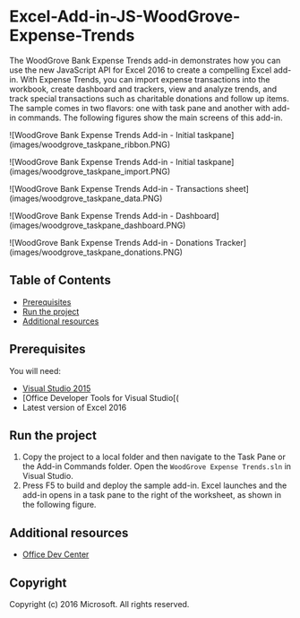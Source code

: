 # Excel-Add-in-JS-WoodGrove-Expense-Trends

The WoodGrove Bank Expense Trends add-in demonstrates how you can use the new JavaScript API for Excel 2016 to create a compelling Excel add-in. With Expense Trends, you can import expense transactions into the workbook, create dashboard and trackers, view and analyze trends, and track special transactions such as charitable donations and follow up items. The sample comes in two flavors: one with task pane and another with add-in commands. The following figures show the main screens of this add-in.

![WoodGrove Bank Expense Trends Add-in - Initial taskpane] (images/woodgrove_taskpane_ribbon.PNG)

![WoodGrove Bank Expense Trends Add-in - Initial taskpane] (images/woodgrove_taskpane_import.PNG)

![WoodGrove Bank Expense Trends Add-in - Transactions sheet] (images/woodgrove_taskpane_data.PNG)

![WoodGrove Bank Expense Trends Add-in - Dashboard] (images/woodgrove_taskpane_dashboard.PNG)

![WoodGrove Bank Expense Trends Add-in - Donations Tracker] (images/woodgrove_taskpane_donations.PNG)

## Table of Contents

* [Prerequisites](#prerequisites)
* [Run the project](#run-the-project)
* [Additional resources](#additional-resources)

## Prerequisites

You will need:

* [Visual Studio 2015](https://www.visualstudio.com/downloads/download-visual-studio-vs.aspx)
* [Office Developer Tools for Visual Studio[(
* Latest version of Excel 2016

## Run the project

1. Copy the project to a local folder and then navigate to the Task Pane or the Add-in Commands folder. Open the `WoodGrove Expense Trends.sln` in Visual Studio.
2. Press F5 to build and deploy the sample add-in. Excel launches and the add-in opens in a task pane to the right of the worksheet, as shown in the following figure.

## Additional resources

* [Office Dev Center](http://dev.office.com/)

## Copyright
Copyright (c) 2016 Microsoft. All rights reserved.

